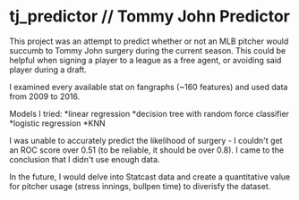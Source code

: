 # tj_predictor // Tommy John Predictor

This project was an attempt to predict whether or not an MLB pitcher would succumb to Tommy John surgery during the current season. This could be helpful when signing a player to a league as a free agent, or avoiding said player during a draft.

I examined every available stat on fangraphs (~160 features) and used data from 2009 to 2016. 

Models I tried: 
*linear regression 
*decision tree with random force classifier 
*logistic regression
*KNN

I was unable to accurately predict the likelihood of surgery - I couldn't get an ROC score over 0.51 (to be reliable, it should be over 0.8). I came to the conclusion that I didn't use enough data.

In the future, I would delve into Statcast data and create a quantitative value for pitcher usage (stress innings, bullpen time) to diverisfy the dataset. 
